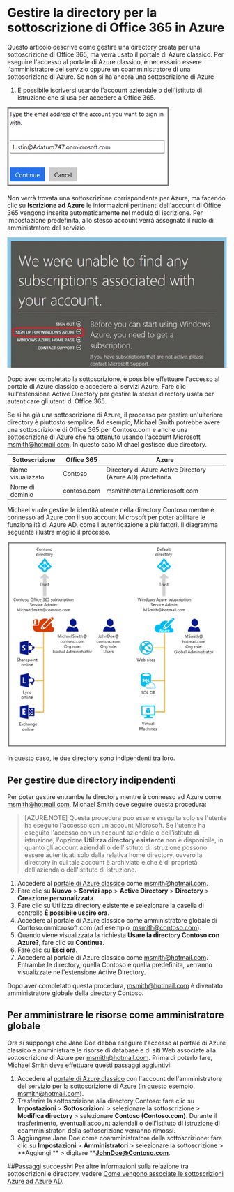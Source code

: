 <properties
   pageTitle="Gestire la directory per la sottoscrizione di Office 365 in Azure | Microsoft Azure"
   description="Informazioni su come gestire la directory di una sottoscrizione di Office 365 con Azure Active Directory e il portale di Azure classico"
   services="active-directory"
   documentationCenter=""
   authors="curtand"
   manager="femila"
   editor=""/>

<tags
   ms.service="active-directory"
   ms.devlang="na"
   ms.topic="get-started-article"
   ms.tgt_pltfrm="na"
   ms.workload="identity"
   ms.date="05/26/2016"
   ms.author="curtand"/>

# Gestire la directory per la sottoscrizione di Office 365 in Azure

Questo articolo descrive come gestire una directory creata per una sottoscrizione di Office 365, ma verrà usato il portale di Azure classico. Per eseguire l'accesso al portale di Azure classico, è necessario essere l'amministratore del servizio oppure un coamministratore di una sottoscrizione di Azure. Se non si ha ancora una sottoscrizione di Azure

1. È possibile iscriversi usando l'account aziendale o dell'istituto di istruzione che si usa per accedere a Office 365.

![Casella di immissione dell'indirizzo di posta elettronica](./media/active-directory-manage-o365-subscription/AAD_O365_01.png)

Non verrà trovata una sottoscrizione corrispondente per Azure, ma facendo clic su **Iscrizione ad Azure** le informazioni pertinenti dell'account di Office 365 vengono inserite automaticamente nel modulo di iscrizione. Per impostazione predefinita, allo stesso account verrà assegnato il ruolo di amministratore del servizio.

![Collegamento per iscriversi per ottenere una sottoscrizione di Azure](./media/active-directory-manage-o365-subscription/AAD_O365_02.png)

Dopo aver completato la sottoscrizione, è possibile effettuare l'accesso al portale di Azure classico e accedere ai servizi Azure. Fare clic sull'estensione Active Directory per gestire la stessa directory usata per autenticare gli utenti di Office 365.

Se si ha già una sottoscrizione di Azure, il processo per gestire un'ulteriore directory è piuttosto semplice. Ad esempio, Michael Smith potrebbe avere una sottoscrizione di Office 365 per Contoso.com e anche una sottoscrizione di Azure che ha ottenuto usando l'account Microsoft msmith@hotmail.com. In questo caso Michael gestisce due directory.

 Sottoscrizione | Office 365 | Azure
  -------------- | ------------- | -------------------------------
 Nome visualizzato | Contoso | Directory di Azure Active Directory (Azure AD) predefinita
 Nome di dominio | contoso.com | msmithhotmail.onmicrosoft.com

Michael vuole gestire le identità utente nella directory Contoso mentre è connesso ad Azure con il suo account Microsoft per poter abilitare le funzionalità di Azure AD, come l'autenticazione a più fattori. Il diagramma seguente illustra meglio il processo.

![Diagramma per gestire due directory indipendenti](./media/active-directory-manage-o365-subscription/AAD_O365_03.png)

In questo caso, le due directory sono indipendenti tra loro.

## Per gestire due directory indipendenti
Per poter gestire entrambe le directory mentre è connesso ad Azure come msmith@hotmail.com, Michael Smith deve seguire questa procedura:

> [AZURE.NOTE]
Questa procedura può essere eseguita solo se l'utente ha eseguito l'accesso con un account Microsoft. Se l'utente ha eseguito l'accesso con un account aziendale o dell'istituto di istruzione, l'opzione **Utilizza directory esistente** non è disponibile, in quanto gli account aziendali o dell'istituto di istruzione possono essere autenticati solo dalla relativa home directory, ovvero la directory in cui tale account è archiviato e che è di proprietà dell'azienda o dell'istituto di istruzione.

1.	Accedere al [portale di Azure classico](https://manage.windowsazure.com) come msmith@hotmail.com.
2.	Fare clic su **Nuovo** > **Servizi app** > **Active Directory** > **Directory** > **Creazione personalizzata**.
3.	Fare clic su Utilizza directory esistente e selezionare la casella di controllo **È possibile uscire ora**.
4.	Accedere al portale di Azure classico come amministratore globale di Contoso.onmicrosoft.com (ad esempio, msmith@contoso.com).
5.	Quando viene visualizzata la richiesta **Usare la directory Contoso con Azure?**, fare clic su **Continua**.
6.	Fare clic su **Esci ora**.
7.	Accedere al portale di Azure classico come msmith@hotmail.com. Entrambe le directory, quella Contoso e quella predefinita, verranno visualizzate nell'estensione Active Directory.

Dopo aver completato questa procedura, msmith@hotmail.com è diventato amministratore globale della directory Contoso.

## Per amministrare le risorse come amministratore globale
Ora si supponga che Jane Doe debba eseguire l'accesso al portale di Azure classico e amministrare le risorse di database e di siti Web associate alla sottoscrizione di Azure per msmith@hotmail.com. Prima di poterlo fare, Michael Smith deve effettuare questi passaggi aggiuntivi:

1.	Accedere al [portale di Azure classico](https://manage.windowsazure.com) con l'account dell'amministratore del servizio per la sottoscrizione di Azure (in questo esempio, msmith@hotmail.com).
2.	Trasferire la sottoscrizione alla directory Contoso: fare clic su **Impostazioni** > **Sottoscrizioni** > selezionare la sottoscrizione > **Modifica directory** > selezionare **Contoso (Contoso.com)**. Durante il trasferimento, eventuali account aziendali o dell'istituto di istruzione di coamministratori della sottoscrizione verranno rimossi.
3.	Aggiungere Jane Doe come coamministratore della sottoscrizione: fare clic su **Impostazioni** > **Amministratori** > selezionare la sottoscrizione > **Aggiungi ** > digitare ****JohnDoe@Contoso.com**.

##Passaggi successivi
Per altre informazioni sulla relazione tra sottoscrizioni e directory, vedere [Come vengono associate le sottoscrizioni Azure ad Azure AD](active-directory-how-subscriptions-associated-directory.md).

<!---HONumber=AcomDC_0601_2016-->